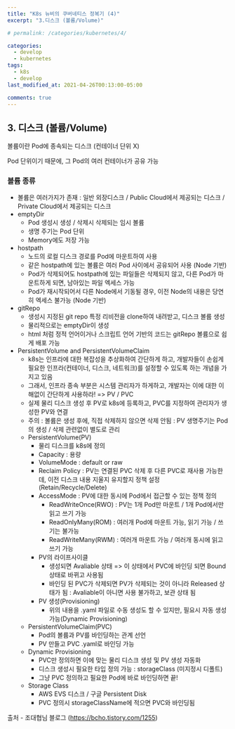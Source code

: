 ```yaml
---
title: "K8s 뉴비의 쿠버네티스 정복기 (4)"
excerpt: "3.디스크 (볼륨/Volume)"

# permalink: /categories/kubernetes/4/

categories:
  - develop
  - kubernetes
tags:
  - k8s
  - develop
last_modified_at: 2021-04-26T00:13:00-05:00

comments: true
---
```


## 3. 디스크 (볼륨/Volume)

볼륨이란 Pod에 종속되는 디스크 (컨테이너 단위 X)

Pod 단위이기 때문에, 그 Pod의 여러 컨테이너가 공유 가능

### 볼륨 종류

- 볼륨은 여러가지가 존재 : 일반 외장디스크 / Public Cloud에서 제공되는 디스크 / Private Cloud에서 제공되는 디스크
- emptyDir
  - Pod 생성시 생성 / 삭제시 삭제되는 임시 볼륨
  - 생명 주기는 Pod 단위
  - Memory에도 저장 가능
- hostpath
  - 노드의 로컬 디스크 경로를 Pod에 마운트하여 사용
  - 같은 hostpath에 있는 볼륨은 여러 Pod 사이에서 공유되어 사용 (Node 기반)
  - Pod가 삭제되어도 hostpath에 있는 파일들은 삭제되지 않고, 다른 Pod가 마운트하게 되면, 남아있는 파일 엑세스 가능
  - Pod가 재시작되어서 다른 Node에서 기동될 경우, 이전 Node의 내용은 당연히 엑세스 불가능 (Node 기반)
- gitRepo
  - 생성시 지정된 git repo 특정 리비전을 clone하여 내려받고, 디스크 볼륨 생성
  - 물리적으로는 emptyDir이 생성
  - html 처럼 정적 언어이거나 스크립트 언어 기반의 코드는 gitRepo 볼륨으로 쉽게 배포 가능
- PersistentVolume and PersistentVolumeClaim
  - k8s는 인프라에 대한 복잡성을 추상화하여 간단하게 하고, 개발자들이 손쉽게 필요한 인프라(컨테이너, 디스크, 네트워크)를 설정할 수 있도록 하는 개념을 가지고 있음
  - 그래서, 인프라 종속 부분은 시스템 관리자가 하게하고, 개발자는 이에 대한 이해없이 간단하게 사용하라! => PV / PVC
  - 실제 물리 디스크 생성 후 PV로 k8s에 등록하고, PVC를 지정하여 관리자가 생성한 PV와 연결
  - 주의 : 볼륨은 생성 후에, 직접 삭제하지 않으면 삭제 안됨 : PV 생명주기는 Pod의 생성 / 삭제 관련없이 별도로 관리
  - PersistentVolume(PV)
    - 물리 디스크를 k8s에 정의
    - Capacity : 용량
    - VolumeMode : default or raw
    - Reclaim Policy : PV는 연결된 PVC 삭제 후 다른 PVC로 재사용 가능한데, 이전 디스크 내용 지울지 유지할지 정책 설정 (Retain/Recycle/Delete)
    - AccessMode : PV에 대한 동시에 Pod에서 접근할 수 있는 정책 정의
      - ReadWriteOnce(RWO) : PV는 1개 Pod만 마운트 / 1개 Pod에서만 읽고 쓰기 가능
      - ReadOnlyMany(ROM) : 여러개 Pod에 마운트 가능, 읽기 가능 / 쓰기는 불가능
      - ReadWriteMany(RWM) : 여러개 마운트 가능 / 여러개 동시에 읽고 쓰기 가능
    - PV의 라이프사이클
      - 생성되면 Avaliable 상태 => 이 상태에서 PVC에 바인딩 되면 Bound 상태로 바뀌고 사용됨
      - 바인딩 된 PVC가 삭제되면 PV가 삭제되는 것이 아니라 Released 상태가 됨 : Avaliable이 아니면 사용 불가하고, 보관 상태 됨
    - PV 생성(Provisioning)
      - 위의 내용을 .yaml 파일로 수동 생성도 할 수 있지만, 필요시 자동 생성 가능(Dynamic Provisioning)
  - PersistentVolumeClaim(PVC)
    - Pod의 볼륨과 PV를 바인딩하는 관계 선언
    - PV 만들고 PVC .yaml로 바인딩 가능
  - Dynamic Provisioning
    - PVC만 정의하면 이에 맞는 물리 디스크 생성 및 PV 생성 자동화
    - 디스크 생성시 필요한 타입 정의 가능 : storageClass (미지정시 디폴트)
    - 그냥 PVC 정의하고 필요한 Pod에 바로 바인딩하면 끝!
  - Storage Class
    - AWS EVS 디스크 / 구글 Persistent Disk
    - PVC 정의시 storageClassName에 적으면 PVC와 바인딩됨

출처 - 조대협님 블로그 (https://bcho.tistory.com/1255)
